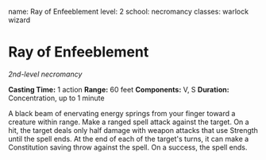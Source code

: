 name: Ray of Enfeeblement
level: 2
school: necromancy
classes: warlock
         wizard

# Ray of Enfeeblement
_2nd-level necromancy_

**Casting Time:** 1 action
**Range:** 60 feet
**Components:** V, S
**Duration:** Concentration, up to 1 minute

A black beam of enervating energy springs from your finger toward a creature within range. Make a ranged spell attack against the target. On a hit, the target deals only half damage with weapon attacks that use Strength until the spell ends.
At the end of each of the target's turns, it can make a Constitution saving throw against the spell. On a success, the spell ends.

